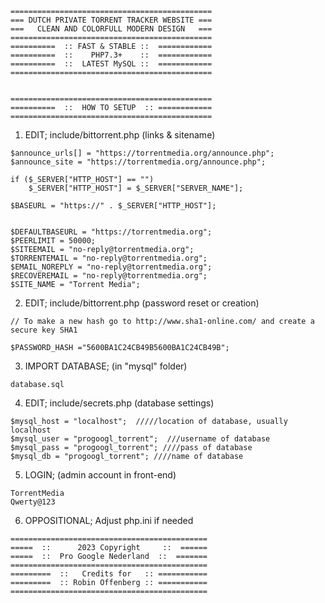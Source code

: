 ```
=============================================
=== DUTCH PRIVATE TORRENT TRACKER WEBSITE ===
===   CLEAN AND COLORFULL MODERN DESIGN   ===
=============================================
==========  :: FAST & STABLE ::  ============
==========  ::    PHP7.3+    ::  ============
==========  ::  LATEST MySQL ::  ============
=============================================


=============================================
==========  ::  HOW TO SETUP  :: ============
=============================================
```

1. EDIT; include/bittorrent.php (links & sitename)

```
$announce_urls[] = "https://torrentmedia.org/announce.php";
$announce_site = "https://torrentmedia.org/announce.php";

if ($_SERVER["HTTP_HOST"] == "")
	$_SERVER["HTTP_HOST"] = $_SERVER["SERVER_NAME"];

$BASEURL = "https://" . $_SERVER["HTTP_HOST"];


$DEFAULTBASEURL = "https://torrentmedia.org";
$PEERLIMIT = 50000;
$SITEEMAIL = "no-reply@torrentmedia.org";
$TORRENTEMAIL = "no-reply@torrentmedia.org";
$EMAIL_NOREPLY = "no-reply@torrentmedia.org";
$RECOVEREMAIL = "no-reply@torrentmedia.org";
$SITE_NAME = "Torrent Media";
```

2. EDIT; include/bittorrent.php  (password reset or creation)
   
```
// To make a new hash go to http://www.sha1-online.com/ and create a secure key SHA1

$PASSWORD_HASH ="5600BA1C24CB49B5600BA1C24CB49B";
```

3. IMPORT DATABASE; (in "mysql" folder)

```
database.sql
```

4. EDIT; include/secrets.php (database settings)

```
$mysql_host = "localhost";  /////location of database, usually localhost 
$mysql_user = "progoogl_torrent";  ///username of database
$mysql_pass = "progoogl_torrent"; ////pass of database
$mysql_db = "progoogl_torrent"; ////name of database
```

5. LOGIN; (admin account in front-end)

```
TorrentMedia
Qwerty@123
```

6. OPPOSITIONAL; Adjust php.ini if needed

```
============================================
=====  ::      2023 Copyright     ::  ======
=====  ::  Pro Google Nederland  ::  =======
============================================
=========  ::   Credits for   :: ===========
=========  :: Robin Offenberg :: ===========
============================================
```
